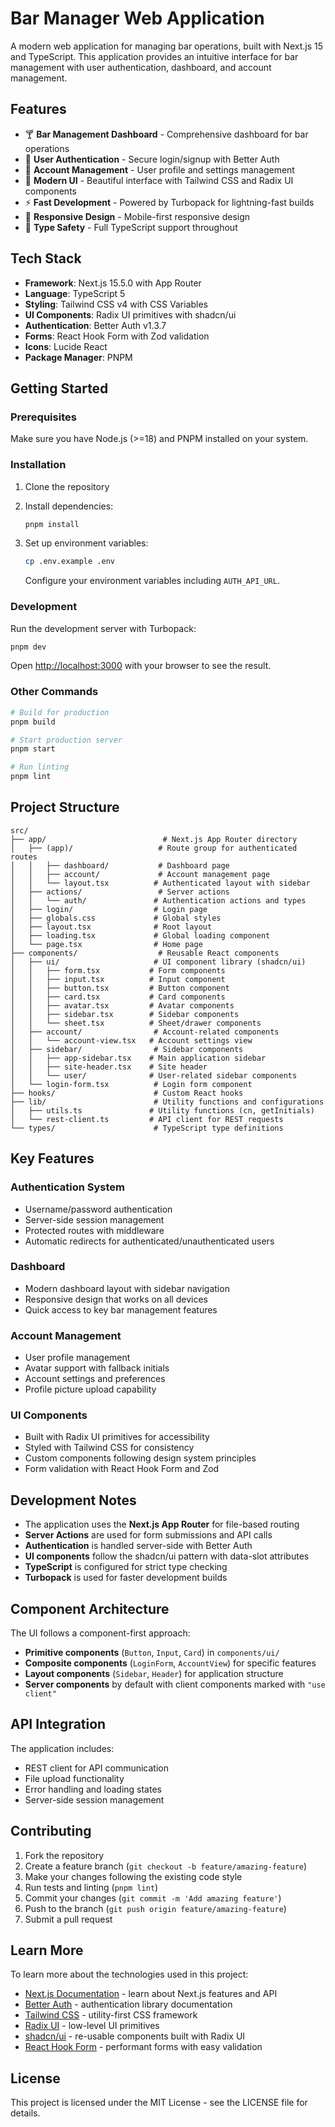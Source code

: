 # Bar Manager Web Application

A modern web application for managing bar operations, built with Next.js 15 and TypeScript. This application provides an intuitive interface for bar management with user authentication, dashboard, and account management.

## Features

- 🍸 **Bar Management Dashboard** - Comprehensive dashboard for bar operations
- 🔐 **User Authentication** - Secure login/signup with Better Auth
- 👤 **Account Management** - User profile and settings management
- 🎨 **Modern UI** - Beautiful interface with Tailwind CSS and Radix UI components
- ⚡ **Fast Development** - Powered by Turbopack for lightning-fast builds
- 📱 **Responsive Design** - Mobile-first responsive design
- 🔧 **Type Safety** - Full TypeScript support throughout

## Tech Stack

- **Framework**: Next.js 15.5.0 with App Router
- **Language**: TypeScript 5
- **Styling**: Tailwind CSS v4 with CSS Variables
- **UI Components**: Radix UI primitives with shadcn/ui
- **Authentication**: Better Auth v1.3.7
- **Forms**: React Hook Form with Zod validation
- **Icons**: Lucide React
- **Package Manager**: PNPM

## Getting Started

### Prerequisites

Make sure you have Node.js (>=18) and PNPM installed on your system.

### Installation

1. Clone the repository
2. Install dependencies:

   ```bash
   pnpm install
   ```

3. Set up environment variables:
   ```bash
   cp .env.example .env
   ```
   Configure your environment variables including `AUTH_API_URL`.

### Development

Run the development server with Turbopack:

```bash
pnpm dev
```

Open [http://localhost:3000](http://localhost:3000) with your browser to see the result.

### Other Commands

```bash
# Build for production
pnpm build

# Start production server
pnpm start

# Run linting
pnpm lint
```

## Project Structure

```
src/
├── app/                          # Next.js App Router directory
│   ├── (app)/                   # Route group for authenticated routes
│   │   ├── dashboard/           # Dashboard page
│   │   ├── account/             # Account management page
│   │   └── layout.tsx          # Authenticated layout with sidebar
│   ├── actions/                 # Server actions
│   │   └── auth/               # Authentication actions and types
│   ├── login/                  # Login page
│   ├── globals.css             # Global styles
│   ├── layout.tsx              # Root layout
│   ├── loading.tsx             # Global loading component
│   └── page.tsx                # Home page
├── components/                  # Reusable React components
│   ├── ui/                     # UI component library (shadcn/ui)
│   │   ├── form.tsx           # Form components
│   │   ├── input.tsx          # Input component
│   │   ├── button.tsx         # Button component
│   │   ├── card.tsx           # Card components
│   │   ├── avatar.tsx         # Avatar components
│   │   ├── sidebar.tsx        # Sidebar components
│   │   └── sheet.tsx          # Sheet/drawer components
│   ├── account/                # Account-related components
│   │   └── account-view.tsx   # Account settings view
│   ├── sidebar/                # Sidebar components
│   │   ├── app-sidebar.tsx    # Main application sidebar
│   │   ├── site-header.tsx    # Site header
│   │   └── user/              # User-related sidebar components
│   └── login-form.tsx          # Login form component
├── hooks/                      # Custom React hooks
├── lib/                        # Utility functions and configurations
│   ├── utils.ts               # Utility functions (cn, getInitials)
│   └── rest-client.ts         # API client for REST requests
└── types/                      # TypeScript type definitions
```

## Key Features

### Authentication System

- Username/password authentication
- Server-side session management
- Protected routes with middleware
- Automatic redirects for authenticated/unauthenticated users

### Dashboard

- Modern dashboard layout with sidebar navigation
- Responsive design that works on all devices
- Quick access to key bar management features

### Account Management

- User profile management
- Avatar support with fallback initials
- Account settings and preferences
- Profile picture upload capability

### UI Components

- Built with Radix UI primitives for accessibility
- Styled with Tailwind CSS for consistency
- Custom components following design system principles
- Form validation with React Hook Form and Zod

## Development Notes

- The application uses the **Next.js App Router** for file-based routing
- **Server Actions** are used for form submissions and API calls
- **Authentication** is handled server-side with Better Auth
- **UI components** follow the shadcn/ui pattern with data-slot attributes
- **TypeScript** is configured for strict type checking
- **Turbopack** is used for faster development builds

## Component Architecture

The UI follows a component-first approach:

- **Primitive components** (`Button`, `Input`, `Card`) in `components/ui/`
- **Composite components** (`LoginForm`, `AccountView`) for specific features
- **Layout components** (`Sidebar`, `Header`) for application structure
- **Server components** by default with client components marked with `"use client"`

## API Integration

The application includes:

- REST client for API communication
- File upload functionality
- Error handling and loading states
- Server-side session management

## Contributing

1. Fork the repository
2. Create a feature branch (`git checkout -b feature/amazing-feature`)
3. Make your changes following the existing code style
4. Run tests and linting (`pnpm lint`)
5. Commit your changes (`git commit -m 'Add amazing feature'`)
6. Push to the branch (`git push origin feature/amazing-feature`)
7. Submit a pull request

## Learn More

To learn more about the technologies used in this project:

- [Next.js Documentation](https://nextjs.org/docs) - learn about Next.js features and API
- [Better Auth](https://www.better-auth.com/docs) - authentication library documentation
- [Tailwind CSS](https://tailwindcss.com/docs) - utility-first CSS framework
- [Radix UI](https://www.radix-ui.com/) - low-level UI primitives
- [shadcn/ui](https://ui.shadcn.com/) - re-usable components built with Radix UI
- [React Hook Form](https://react-hook-form.com/) - performant forms with easy validation

## License

This project is licensed under the MIT License - see the LICENSE file for details.

